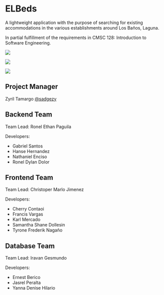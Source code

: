 # ELBeds

A lightweight application with the purpose of searching for existing accommodations in the various establishments around Los Baños, Laguna.

In partial fulfillment of the requirements in CMSC 128: Introduction to Software Engineering.

[![](https://img.shields.io/badge/Python-14354C?style=for-the-badge&logo=python&logoColor=white)]()

[![](https://img.shields.io/badge/Flutter-02569B?style=for-the-badge&logo=flutter&logoColor=white)]()

[![](https://img.shields.io/badge/MongoDB-4EA94B?style=for-the-badge&logo=mongodb&logoColor=white)]() 
## Project Manager

Zyril Tamargo [@sadgezy](https://github.com/sadgezy)
## Backend Team

Team Lead: Ronel Ethan Paguila

Developers:
- Gabriel Santos
- Hanse Hernandez
- Nathaniel Enciso
- Ronel Dylan Dolor
## Frontend Team

Team Lead: Christoper Marlo Jimenez

Developers:
- Cherry Contaoi
- Francis Vargas
- Karl Mercado
- Samantha Shane Dollesin
- Tyrone Frederik Nagaño
## Database Team

Team Lead: Iravan Gesmundo

Developers:
- Ernest Berico
- Jasrel Peralta
- Yanna Denise Hilario
